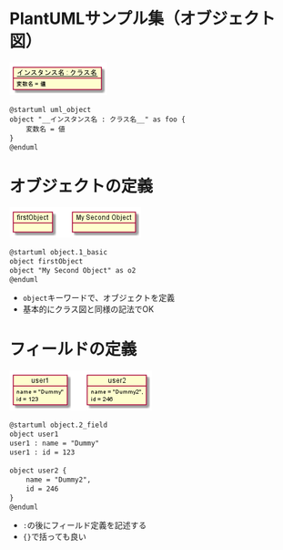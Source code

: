 # PlantUMLサンプル集（オブジェクト図）

![](object-diagram/uml_object.png)

```
@startuml uml_object
object "__インスタンス名 : クラス名__" as foo {
    変数名 = 値
}
@enduml
```

# オブジェクトの定義

![](object-diagram/object.1_basic.png)
```
@startuml object.1_basic
object firstObject 
object "My Second Object" as o2 
@enduml
```

- `object`キーワードで、オブジェクトを定義
- 基本的にクラス図と同様の記法でOK


# フィールドの定義

![](object-diagram/object.2_field.png)
```
@startuml object.2_field
object user1
user1 : name = "Dummy" 
user1 : id = 123

object user2 {
    name = "Dummy2",
    id = 246
}
@enduml
```

- `:`の後にフィールド定義を記述する
- `{}`で括っても良い
